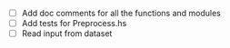 - [ ] Add doc comments for all the functions and modules
- [ ] Add tests for Preprocess.hs
- [ ] Read input from dataset
